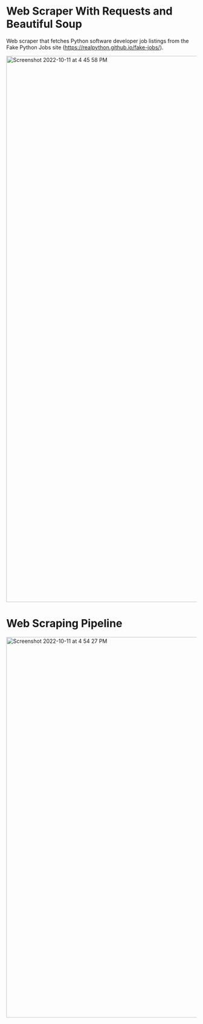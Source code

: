 #  Web Scraper With Requests and Beautiful Soup
Web scraper that fetches Python software developer job listings from the Fake Python Jobs site (https://realpython.github.io/fake-jobs/).

<img width="1440" alt="Screenshot 2022-10-11 at 4 45 58 PM" src="https://user-images.githubusercontent.com/90490253/195218323-894fdd6f-a6d2-40e5-81eb-e45c56a55cae.png">

# Web Scraping Pipeline
<img width="1003" alt="Screenshot 2022-10-11 at 4 54 27 PM" src="https://user-images.githubusercontent.com/90490253/195219122-db26ca24-c14a-47ad-ac73-88ef19fe4b29.png">
